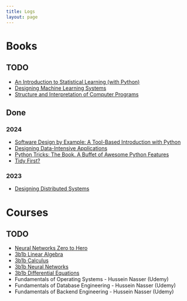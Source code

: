 ```yaml
---
title: Logs
layout: page
---
```


# Books
## TODO
- [An Introduction to Statistical Learning (with Python)](https://www.statlearning.com/)
- [Designing Machine Learning Systems](https://www.oreilly.com/library/view/designing-machine-learning/9781098107956/)
- [Structure and Interpretation of Computer Programs](https://web.mit.edu/6.001/6.037/sicp.pdf)

## Done

### 2024
- [Software Design by Example: A Tool-Based Introduction with Python](https://third-bit.com/sdxpy/)
- [Designing Data-Intensive Applications](https://www.oreilly.com/library/view/designing-data-intensive-applications/9781491903063/)
- [Python Tricks: The Book. A Buffet of Awesome Python Features](https://realpython.com/products/python-tricks-book/)
- [Tidy First?](https://www.oreilly.com/library/view/tidy-first/9781098151232/)

### 2023
- [Designing Distributed Systems](https://www.oreilly.com/library/view/designing-distributed-systems/9781491983638/)

# Courses

## TODO
- [Neural Networks Zero to Hero](https://karpathy.ai/zero-to-hero.html)
- [3b1b Linear Algebra](https://www.youtube.com/playlist?list=PLZHQObOWTQDPD3MizzM2xVFitgF8hE_ab)
- [3b1b Calculus](https://www.youtube.com/playlist?list=PLZHQObOWTQDMsr9K-rj53DwVRMYO3t5Yr)
- [3b1b Neural Networks](https://www.youtube.com/playlist?list=PLZHQObOWTQDNU6R1_67000Dx_ZCJB-3pi)
- [3b1b Differential Equations](https://www.youtube.com/playlist?list=PLZHQObOWTQDNPOjrT6KVlfJuKtYTftqH6)
- Fundamentals of Operating Systems - Hussein Nasser (Udemy)
- Fundamentals of Database Engineering - Hussein Nasser (Udemy)
- Fundamentals of Backend Engineering - Hussein Nasser (Udemy)